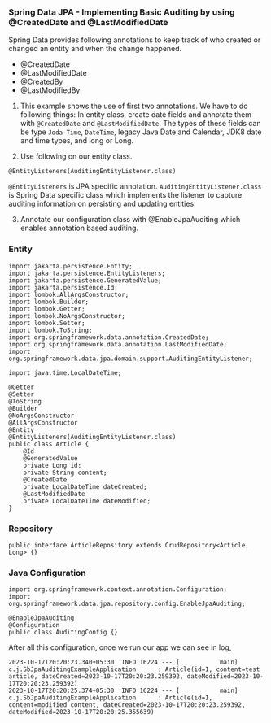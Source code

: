 ### Spring Data JPA - Implementing Basic Auditing by using @CreatedDate and @LastModifiedDate
Spring Data provides following annotations to keep track of who created or changed an entity and when the change happened.
* @CreatedDate
* @LastModifiedDate
* @CreatedBy
* @LastModifiedBy

1. This example shows the use of first two annotations. We have to do following things:
In entity class, create date fields and annotate them with `@CreatedDate` and `@LastModifiedDate`. The types of these fields can be type `Joda-Time`, `DateTime`, legacy Java Date and Calendar, JDK8 date and time types, and long or Long.

2. Use following on our entity class.
```
@EntityListeners(AuditingEntityListener.class)
```
`@EntityListeners` is JPA specific annotation.
`AuditingEntityListener.class` is Spring Data specific class which implements the listener to capture auditing information on persisting and updating entities.

3. Annotate our configuration class with @EnableJpaAuditing which enables annotation based auditing.

### Entity
```
import jakarta.persistence.Entity;
import jakarta.persistence.EntityListeners;
import jakarta.persistence.GeneratedValue;
import jakarta.persistence.Id;
import lombok.AllArgsConstructor;
import lombok.Builder;
import lombok.Getter;
import lombok.NoArgsConstructor;
import lombok.Setter;
import lombok.ToString;
import org.springframework.data.annotation.CreatedDate;
import org.springframework.data.annotation.LastModifiedDate;
import org.springframework.data.jpa.domain.support.AuditingEntityListener;

import java.time.LocalDateTime;

@Getter
@Setter
@ToString
@Builder
@NoArgsConstructor
@AllArgsConstructor
@Entity
@EntityListeners(AuditingEntityListener.class)
public class Article {
    @Id
    @GeneratedValue
    private Long id;
    private String content;
    @CreatedDate
    private LocalDateTime dateCreated;
    @LastModifiedDate
    private LocalDateTime dateModified;
}
```

### Repository
```
public interface ArticleRepository extends CrudRepository<Article, Long> {}
```

### Java Configuration
```
import org.springframework.context.annotation.Configuration;
import org.springframework.data.jpa.repository.config.EnableJpaAuditing;

@EnableJpaAuditing
@Configuration
public class AuditingConfig {}
```
After all this configuration, once we run our app we can see in log,
```
2023-10-17T20:20:23.340+05:30  INFO 16224 --- [           main] c.j.SbJpaAuditingExampleApplication      : Article(id=1, content=test article, dateCreated=2023-10-17T20:20:23.259392, dateModified=2023-10-17T20:20:23.259392)
2023-10-17T20:20:25.374+05:30  INFO 16224 --- [           main] c.j.SbJpaAuditingExampleApplication      : Article(id=1, content=modified content, dateCreated=2023-10-17T20:20:23.259392, dateModified=2023-10-17T20:20:25.355639)
```